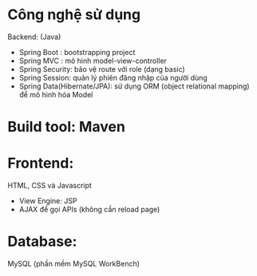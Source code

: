# Công nghệ sử dụng
Backend: (Java)
- Spring Boot : bootstrapping project
- Spring MVC : mô  hình model-view-controller
- Spring Security: bảo vệ route với role (dạng basic)
- Spring Session: quản lý phiên đăng nhập của người dùng
- Spring Data(Hibernate/JPA): sử dụng ORM (object relational mapping) để mô hình hóa Model

# Build tool:  Maven

# Frontend:
HTML, CSS và Javascript 
- View Engine: JSP 
- AJAX để gọi APIs (không cần reload page)

# Database:
MySQL (phần mềm MySQL WorkBench)